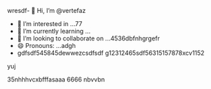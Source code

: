 wresdf- 👋 Hi, I’m @vertefaz
- 👀 I’m interested in ...77
- 🌱 I’m currently learning ...
- 💞️ I’m looking to collaborate on ...4536dbfnhgrgefr
- 😄 Pronouns: ...adgh
- gdfsdf545845dewwezcsdfsdf
g12312465sdf56315157878xcv1152
<!---fgjsf544545688521file) appears on your GitHub profile.dfa3vcb99+9
You can click the Preview link to take a look at your45 changes.gf23jhmhj
--->yuj
35nhhhvcxbfffasaaa
6666
nbvvbn
